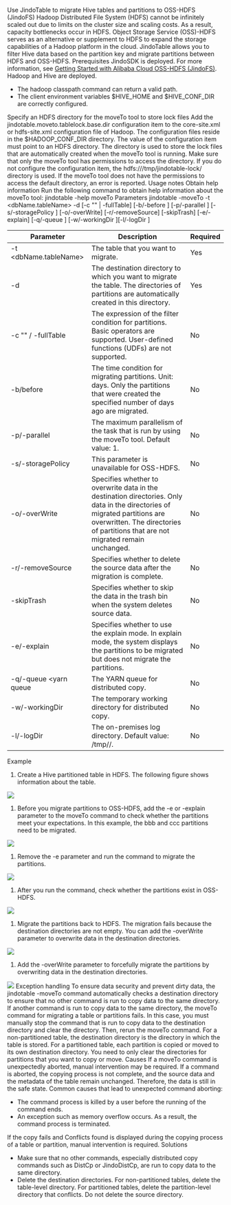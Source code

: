 Use JindoTable to migrate Hive tables and partitions to OSS-HDFS (JindoFS)
Hadoop Distributed File System (HDFS) cannot be infinitely scaled out due to limits on the cluster size and scaling costs. As a result, capacity bottlenecks occur in HDFS. Object Storage Service (OSS)-HDFS serves as an alternative or supplement to HDFS to expand the storage capabilities of a Hadoop platform in the cloud. JindoTable allows you to filter Hive data based on the partition key and migrate partitions between HDFS and OSS-HDFS. 
Prerequisites
JindoSDK is deployed.
For more information, see [Getting Started with Alibaba Cloud OSS-HDFS (JindoFS)](https://github.com/aliyun/alibabacloud-jindodata/blob/master/docs/user/4.x/4.6.x/4.6.12/jindofs/jindo_dls_quickstart.md). 
Hadoop and Hive are deployed.

- The hadoop classpath command can return a valid path.
- The client environment variables $HIVE_HOME and $HIVE_CONF_DIR are correctly configured.

Specify an HDFS directory for the moveTo tool to store lock files
Add the jindotable.moveto.tablelock.base.dir configuration item to the core-site.xml or hdfs-site.xml configuration file of Hadoop. The configuration files reside in the $HADOOP_CONF_DIR directory.
The value of the configuration item must point to an HDFS directory. The directory is used to store the lock files that are automatically created when the moveTo tool is running. Make sure that only the moveTo tool has permissions to access the directory. If you do not configure the configuration item, the hdfs:///tmp/jindotable-lock/ directory is used. If the moveTo tool does not have the permissions to access the default directory, an error is reported. 
Usage notes
Obtain help information
Run the following command to obtain help information about the moveTo tool: 
jindotable -help moveTo
Parameters
jindotable -moveTo -t <dbName.tableName> -d <destination path> [-c "<condition>" | -fullTable] [-b/-before <before days>] [-p/-parallel <parallelism>] [-s/-storagePolicy <OSS storage policy>] [-o/-overWrite] [-r/-removeSource] [-skipTrash] [-e/-explain] [-q/-queue <yarn queue>] [-w/-workingDir <working directory>][-l/-logDir <log directory>]

| Parameter | Description | Required |
| --- | --- | --- |
| -t <dbName.tableName> | The table that you want to migrate.  | Yes |
| -d <destination path> | The destination directory to which you want to migrate the table. The directories of partitions are automatically created in this directory.  | Yes |
| -c "<condition>" / -fullTable | The expression of the filter condition for partitions. Basic operators are supported. User-defined functions (UDFs) are not supported.  | No |
| -b/before <before days> | The time condition for migrating partitions. Unit: days. Only the partitions that were created the specified number of days ago are migrated.  | No |
| -p/-parallel <parallelism> | The maximum parallelism of the task that is run by using the moveTo tool. Default value: 1.  | No |
| -s/-storagePolicy <OSS storage policy> | This parameter is unavailable for OSS-HDFS. | No |
| -o/-overWrite | Specifies whether to overwrite data in the destination directories. Only data in the directories of migrated partitions are overwritten. The directories of partitions that are not migrated remain unchanged.  | No |
| -r/-removeSource | Specifies whether to delete the source data after the migration is complete.  | No |
| -skipTrash | Specifies whether to skip the data in the trash bin when the system deletes source data.  | No |
| -e/-explain | Specifies whether to use the explain mode. In explain mode, the system displays the partitions to be migrated but does not migrate the partitions.  | No |
| -q/-queue <yarn queue | The YARN queue for distributed copy.  | No |
| -w/-workingDir | The temporary working directory for distributed copy.  | No |
| -l/-logDir <log directory> | The on-premises log directory. Default value: /tmp/<current user>/. | No |

Example

1. Create a Hive partitioned table in HDFS. The following figure shows information about the table.

![](https://intranetproxy.alipay.com/skylark/lark/0/2024/png/8042/1711970085265-bfc598fb-5e5b-49a8-b99c-a628e90d015b.png#)

1. Before you migrate partitions to OSS-HDFS, add the -e or -explain parameter to the moveTo command to check whether the partitions meet your expectations. In this example, the bbb and ccc partitions need to be migrated.

![](https://intranetproxy.alipay.com/skylark/lark/0/2024/png/8042/1711970085554-906a6649-a25a-48db-a3be-942c556a2038.png#)

1. Remove the -e parameter and run the command to migrate the partitions.

![](https://intranetproxy.alipay.com/skylark/lark/0/2024/png/8042/1711970085978-2120ef6a-6cda-4327-abab-edc6c46de80f.png#)

1. After you run the command, check whether the partitions exist in OSS-HDFS.

![](https://intranetproxy.alipay.com/skylark/lark/0/2024/png/8042/1711970086299-71a0d24a-cb56-4ec9-a6aa-6ae87f8ac4ed.png#)

1. Migrate the partitions back to HDFS. The migration fails because the destination directories are not empty. You can add the -overWrite parameter to overwrite data in the destination directories.

![](https://intranetproxy.alipay.com/skylark/lark/0/2024/png/8042/1711970086564-a0b4a65f-bfd0-4de2-ab05-fd95afc99d2d.png#)

1. Add the -overWrite parameter to forcefully migrate the partitions by overwriting data in the destination directories.

![](https://intranetproxy.alipay.com/skylark/lark/0/2024/png/8042/1711970086893-7c693d21-54c3-4c63-acc2-8f7d5b9e0d85.png#)
Exception handling
To ensure data security and prevent dirty data, the jindotable -moveTo command automatically checks a destination directory to ensure that no other command is run to copy data to the same directory. If another command is run to copy data to the same directory, the moveTo command for migrating a table or partitions fails. In this case, you must manually stop the command that is run to copy data to the destination directory and clear the directory. Then, rerun the moveTo command. 
For a non-partitioned table, the destination directory is the directory in which the table is stored. For a partitioned table, each partition is copied or moved to its own destination directory. You need to only clear the directories for partitions that you want to copy or move. 
Causes
If a moveTo command is unexpectedly aborted, manual intervention may be required. If a command is aborted, the copying process is not complete, and the source data and the metadata of the table remain unchanged. Therefore, the data is still in the safe state. Common causes that lead to unexpected command aborting:

- The command process is killed by a user before the running of the command ends.
- An exception such as memory overflow occurs. As a result, the command process is terminated.

If the copy fails and Conflicts found is displayed during the copying process of a table or partition, manual intervention is required. 
Solutions

- Make sure that no other commands, especially distributed copy commands such as DistCp or JindoDistCp, are run to copy data to the same directory.  
- Delete the destination directories. For non-partitioned tables, delete the table-level directory. For partitioned tables, delete the partition-level directory that conflicts. Do not delete the source directory. 

